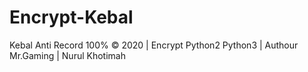 # Encrypt-Kebal
Kebal Anti Record 100% © 2020 | Encrypt Python2 Python3 | Authour Mr.Gaming | Nurul Khotimah
